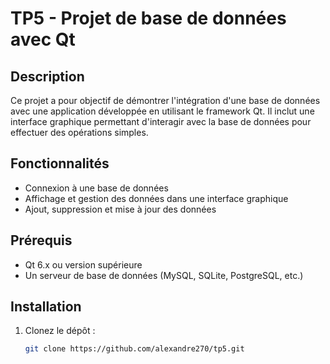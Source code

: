 # TP5 - Projet de base de données avec Qt

## Description
Ce projet a pour objectif de démontrer l'intégration d'une base de données avec une application développée en utilisant le framework Qt. Il inclut une interface graphique permettant d'interagir avec la base de données pour effectuer des opérations simples.

## Fonctionnalités
- Connexion à une base de données
- Affichage et gestion des données dans une interface graphique
- Ajout, suppression et mise à jour des données

## Prérequis
- Qt 6.x ou version supérieure
- Un serveur de base de données (MySQL, SQLite, PostgreSQL, etc.)

## Installation
1. Clonez le dépôt :
   ```bash
   git clone https://github.com/alexandre270/tp5.git
